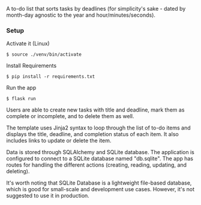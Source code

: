 A to-do list that sorts tasks by deadlines (for simplicity's sake - dated by month-day agnostic to the year and hour/minutes/seconds).

### Setup

Activate it (Linux)

```console
$ source ./venv/bin/activate
```

Install Requirements

```console
$ pip install -r requirements.txt
```

Run the app

```console
$ flask run
```

Users are able to create new tasks with title and deadline, mark them as complete or incomplete, and to delete them as well.

The template uses Jinja2 syntax to loop through the list of to-do items and displays the title, deadline, and completion status of each item. It also includes links to update or delete the item.

Data is stored through SQLAlchemy and SQLite database. The application is configured to connect to a SQLite database named "db.sqlite". The app has routes for handling the different actions (creating, reading, updating, and deleting).

It's worth noting that SQLite Database is a lightweight file-based database, which is good for small-scale and development use cases. However, it's not suggested to use it in production.
